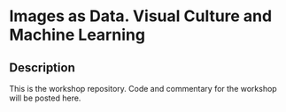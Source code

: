 # Images as Data. Visual Culture and Machine Learning

## Description

This is the workshop repository. Code and commentary for the workshop will be posted here.
